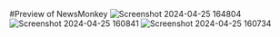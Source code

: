 #Preview of NewsMonkey
![Screenshot 2024-04-25 164804](https://github.com/Aryanchavan0746/NewsMonkey/assets/134391674/9731a9d4-4c96-45a6-ae62-7c6030444981)
![Screenshot 2024-04-25 160841](https://github.com/Aryanchavan0746/NewsMonkey/assets/134391674/bde0fabc-36a7-4b8a-bc08-333e888a34ce)
![Screenshot 2024-04-25 160734](https://github.com/Aryanchavan0746/NewsMonkey/assets/134391674/279038ce-f170-4182-9422-2403e53fa5e0)
